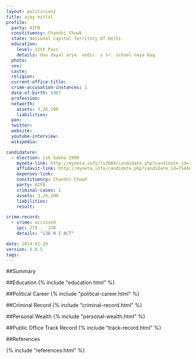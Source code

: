 ```yaml
---
layout: politician2
title: ajay mittal
profile: 
  party: AIFB
  constituency: Chandni Chowk
  state: National Capital Territory Of Delhi
  education: 
    level: 12th Pass
    details: dau dayal arya  vedic  s sr. school naya bag
  photo: 
  sex: 
  caste: 
  religion: 
  current-office-title: 
  crime-accusation-instances: 1
  date-of-birth: 1967
  profession: 
  networth: 
    assets: 3,26,200
    liabilities: 
  pan: 
  twitter: 
  website: 
  youtube-interview: 
  wikipedia: 

candidature: 
  - election: Lok Sabha 2009
    myneta-link: http://myneta.info/ls2009/candidate.php?candidate_id=7544
    affidavit-link: http://myneta.info/candidate.php?candidate_id=7544&scan=original
    expenses-link: 
    constituency: Chandni Chowk 
    party: AIFB
    criminal-cases: 1
    assets: 3,26,200
    liabilities: 
    result:  

crime-record: 
  - crime: accussed
    ipc: 279 ,  338
    details: "138 N I ACT" 

date: 2014-01-28
version: 0.0.5
tags: 
---
```

##Summary


##Education
{% include "education.html" %}


##Political Career
{% include "political-career.html" %}


##Criminal Record
{% include "criminal-record.html" %}


##Personal Wealth
{% include "personal-wealth.html" %}


##Public Office Track Record
{% include "track-record.html" %}


##References


{% include "references.html" %}